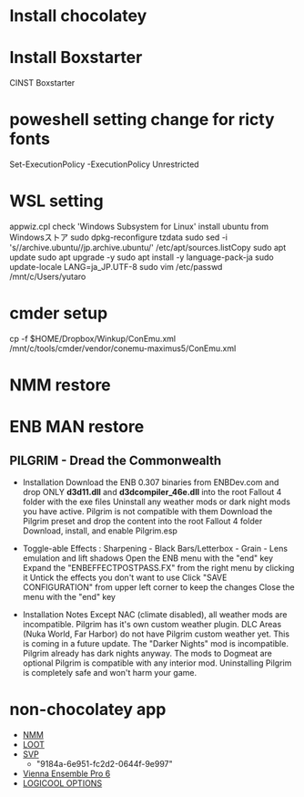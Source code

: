# Install chocolatey

# Install Boxstarter
CINST Boxstarter

# poweshell setting change for ricty fonts
Set-ExecutionPolicy -ExecutionPolicy Unrestricted

# WSL setting
appwiz.cpl
check 'Windows Subsystem for Linux'
install ubuntu from Windowsストア
sudo dpkg-reconfigure tzdata
sudo sed -i 's/\/archive\.ubuntu/\/jp\.archive\.ubuntu/' /etc/apt/sources.listCopy
sudo apt update
sudo apt upgrade -y
sudo apt install -y language-pack-ja
sudo update-locale LANG=ja_JP.UTF-8
sudo vim /etc/passwd
/mnt/c/Users/yutaro

# cmder setup
cp -f $HOME/Dropbox/Winkup/ConEmu.xml /mnt/c/tools/cmder/vendor/conemu-maximus5/ConEmu.xml

# NMM restore


# ENB MAN restore
## PILGRIM - Dread the Commonwealth
- Installation
Download the ENB 0.307 binaries from ENBDev.com and drop ONLY **d3d11.dll** and **d3dcompiler_46e.dll** into the root Fallout 4 folder with the exe files
Uninstall any weather mods or dark night mods you have active. Pilgrim is not compatible with them
Download the Pilgrim preset and drop the content into the root Fallout 4 folder
Download, install, and enable Pilgrim.esp

- Toggle-able Effects : Sharpening - Black Bars/Letterbox - Grain - Lens emulation and lift shadows
Open the ENB menu with the "end" key
Expand the "ENBEFFECTPOSTPASS.FX" from the right menu by clicking it
Untick the effects you don't want to use
Click "SAVE CONFIGURATION" from upper left corner to keep the changes
Close the menu with the "end" key

- Installation Notes
Except NAC (climate disabled), all weather mods are incompatible. Pilgrim has it's own custom weather plugin.
DLC Areas (Nuka World, Far Harbor) do not have Pilgrim custom weather yet. This is coming in a future update.
The "Darker Nights" mod is incompatible. Pilgrim already has dark nights anyway.
The mods to Dogmeat are optional
Pilgrim is compatible with any interior mod.
Uninstalling Pilgrim is completely safe and won't harm your game.

# non-chocolatey app
- [NMM](https://github.com/Nexus-Mods/Nexus-Mod-Manager/releases/download/0.65.9/Nexus.Mod.Manager-0.65.9.exe)
- [LOOT](https://github.com/loot/loot/releases/download/0.13.1/LOOT.Installer.exe)
- [SVP](http://www.svp-team.com/files/svp4-online.php?cfb3e677c20f09823c593391c3a9f710&83)
  - "9184a-6e951-fc2d2-0644f-9e997"
- [Vienna Ensemble Pro 6 ](http://eu.vsl.co.at/downloader.aspx?FileID=135491)
- [LOGICOOL OPTIONS](https://download01.logi.com/web/ftp/pub/techsupport/options/Options_6.92.275.exe)
